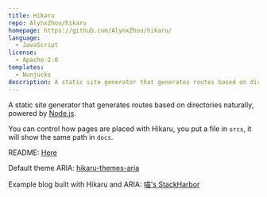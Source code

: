 ```yaml
---
title: Hikaru
repo: AlynxZhou/hikaru
homepage: https://github.com/AlynxZhou/hikaru/
language:
  - JavaScript
license:
  - Apache-2.0
templates:
  - Nunjucks
description: A static site generator that generates routes based on directories naturally.
---
```


A static site generator that generates routes based on directories naturally, powered by [Node.js](https://nodejs.org).

You can control how pages are placed with Hikaru, you put a file in `srcs`, it will show the same path in `docs`.

README: [Here](https://github.com/AlynxZhou/hikaru/#readme)

Default theme ARIA: [hikaru-themes-aria](https://github.com/AlynxZhou/hikaru-theme-aria/)

Example blog built with Hikaru and ARIA: [喵's StackHarbor](https://sh.alynx.moe/)
